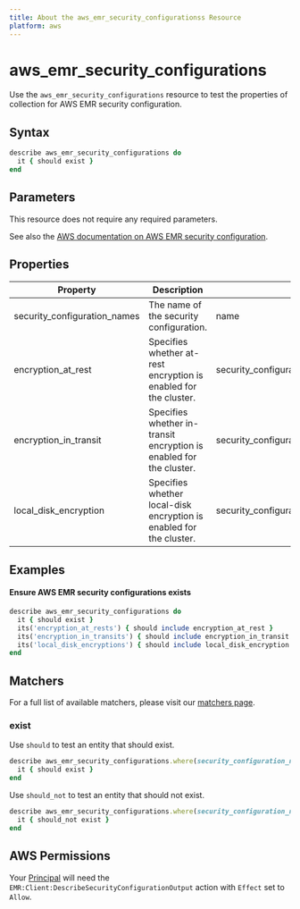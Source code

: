 ```yaml
---
title: About the aws_emr_security_configurationss Resource
platform: aws
---
```


# aws_emr_security_configurations

Use the `aws_emr_security_configurations` resource to test the properties of collection for AWS EMR security configuration.

## Syntax

```ruby
describe aws_emr_security_configurations do
  it { should exist }
end
```

## Parameters

This resource does not require any required parameters.

See also the [AWS documentation on AWS EMR security configuration](https://docs.aws.amazon.com/AWSCloudFormation/latest/UserGuide/aws-resource-emr-securityconfiguration.html).

## Properties

| Property | Description | Fields |
| --- | --- | --- |
|security_configuration_names          |The name of the security configuration.|name|
|encryption_at_rest                    | Specifies whether at-rest encryption is enabled for the cluster.|security_configuration(EncryptionConfiguration(EnableAtRestEncryption))|
|encryption_in_transit                 | Specifies whether in-transit encryption is enabled for the cluster.|security_configuration(EncryptionConfiguration(EnableInTransitEncryption))|
|local_disk_encryption                 | Specifies whether local-disk encryption is enabled for the cluster. |security_configuration(EncryptionConfiguration(AtRestEncryptionConfiguration(LocalDiskEncryptionConfiguration)))|

## Examples

#### Ensure AWS EMR security configurations exists

```ruby
describe aws_emr_security_configurations do
  it { should exist }
  its('encryption_at_rests') { should include encryption_at_rest }
  its('encryption_in_transits') { should include encryption_in_transit }
  its('local_disk_encryptions') { should include local_disk_encryption }
end
```

## Matchers

For a full list of available matchers, please visit our [matchers page](https://docs.chef.io/inspec/matchers/).

### exist

Use `should` to test an entity that should exist.

```ruby
describe aws_emr_security_configurations.where(security_configuration_name: 'SECURITY_CONFIGURATION_NAME') do
  it { should exist }
end
```

Use `should_not` to test an entity that should not exist.

```ruby
describe aws_emr_security_configurations.where(security_configuration_name: 'INVALID_SECURITY_CONFIGURATION_NAME') do
  it { should_not exist }
end
```

## AWS Permissions

Your [Principal](https://docs.aws.amazon.com/IAM/latest/UserGuide/intro-structure.html#intro-structure-principal) will need the `EMR:Client:DescribeSecurityConfigurationOutput` action with `Effect` set to `Allow`.
